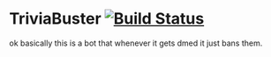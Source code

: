 # TriviaBuster [![Build Status](https://travis-ci.com/pop101/TriviaBuster.svg?branch=master)](https://travis-ci.com/pop101/TriviaBuster)
ok basically this is a bot that whenever it gets dmed it just bans them.
